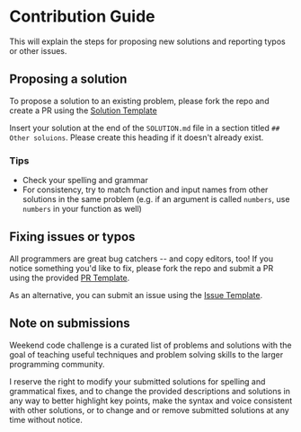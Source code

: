 # Contribution Guide

This will explain the steps for proposing new solutions and reporting typos or other issues.

## Proposing a solution

To propose a solution to an existing problem, please fork the repo and create a PR using the [Solution Template](https://github.com/shin10kudev/weekend-code-challenge/blob/master/SOLUTION_TEMPLATE.md)

Insert your solution at the end of the `SOLUTION.md` file in a section titled `## Other soluions`. Please create this heading if it doesn't already exist.

### Tips

- Check your spelling and grammar
- For consistency, try to match function and input names from other solutions in the same problem (e.g. if an argument is called `numbers`, use `numbers` in your function as well)

## Fixing issues or typos

All programmers are great bug catchers -- and copy editors, too! If you notice something you'd like to fix, please fork the repo and submit a PR using the provided [PR Template](https://github.com/shin10kudev/weekend-code-challenge/blob/master/.github/PULL_REQUEST_TEMPLATE.md).

As an alternative, you can submit an issue using the [Issue Template](https://github.com/shin10kudev/weekend-code-challenge/blob/master/.github/ISSUE_TEMPLATE.md).

## Note on submissions

Weekend code challenge is a curated list of problems and solutions with the goal of teaching useful techniques and problem solving skills to the larger programming community.

I reserve the right to modify your submitted solutions for spelling and grammatical fixes, and to change the provided descriptions and solutions in any way to better highlight key points, make the syntax and voice consistent with other solutions, or to change and or remove submitted solutions at any time without notice.
